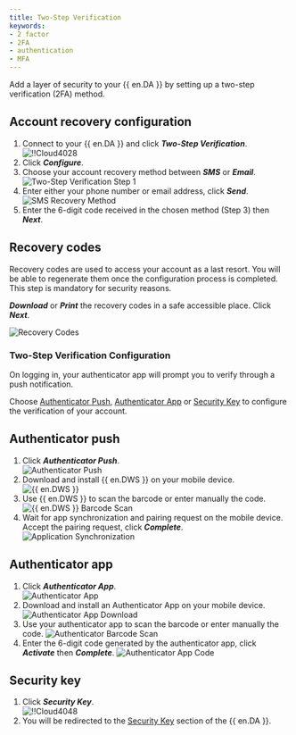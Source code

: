```yaml
---
title: Two-Step Verification
keywords:
- 2 factor
- 2FA
- authentication
- MFA
---
```

Add a layer of security to your {{ en.DA }} by setting up a two-step verification (2FA) method.  

## Account recovery configuration 

1. Connect to your {{ en.DA }} and click ***Two-Step Verification***.  
![!!Cloud4028](https://webdevolutions.azureedge.net/docs/en/cloud/Cloud4028.png) 
1. Click ***Configure***. 
1. Choose your account recovery method between ***SMS*** or ***Email***. 
![Two-Step Verification Step 1](https://webdevolutions.azureedge.net/docs/en/cloud/Cloud4029.png) 
1. Enter either your phone number or email address, click ***Send***.
![SMS Recovery Method](https://webdevolutions.azureedge.net/docs/en/cloud/Cloud4030.png) 
1. Enter the 6-digit code received in the chosen method (Step 3) then ***Next***. 

## Recovery codes 

Recovery codes are used to access your account as a last resort. You will be able to regenerate them once the configuration process is completed. This step is mandatory for security reasons.  

***Download*** or ***Print*** the recovery codes in a safe accessible place. Click ***Next***.  

![Recovery Codes](https://webdevolutions.azureedge.net/docs/en/cloud/Cloud4031.png) 

### Two-Step Verification Configuration 

On logging in, your authenticator app will prompt you to verify through a push notification.  

Choose <a href="#push">Authenticator Push</a>, <a href="#app">Authenticator App</a> or <a href="#key">Security Key</a> to configure the verification of your account.  

## Authenticator push <a name="push"></a>

1. Click ***Authenticator Push***.  
![Authenticator Push](https://webdevolutions.azureedge.net/docs/en/cloud/Cloud4032.png) 
1. Download and install {{ en.DWS }} on your mobile device.  
![{{ en.DWS }}](https://webdevolutions.azureedge.net/docs/en/cloud/Cloud4034.png)
1. Use {{ en.DWS }} to scan the barcode or enter manually the code.
![{{ en.DWS }} Barcode Scan](https://webdevolutions.azureedge.net/docs/en/cloud/Cloud4036.png)
1. Wait for app synchronization and pairing request on the mobile device. Accept the pairing request, click ***Complete***.  
![Application Synchronization](https://webdevolutions.azureedge.net/docs/en/cloud/Cloud4039.png)

## Authenticator app <a name="app"></a>

1. Click ***Authenticator App***.  
![Authenticator App](https://webdevolutions.azureedge.net/docs/en/cloud/Cloud4033.png)
1. Download and install an Authenticator App on your mobile device.  
![Authenticator App Download](https://webdevolutions.azureedge.net/docs/en/cloud/Cloud4035.png)
1. Use your authenticator app to scan the barcode or enter manually the code.
![Authenticator Barcode Scan](https://webdevolutions.azureedge.net/docs/en/cloud/Cloud4037.png)
1. Enter the 6-digit code generated by the authenticator app, click ***Activate*** then ***Complete***.
![Authenticator App Code](https://webdevolutions.azureedge.net/docs/en/cloud/Cloud4038.png)

## Security key <a name="key"></a>

1. Click ***Security Key***.  
![!!Cloud4048](https://webdevolutions.azureedge.net/docs/en/cloud/Cloud4048.png) 
1. You will be redirected to the [Security Key](/cloud/sign-in-security/security-key/) section of the {{ en.DA }}. 
